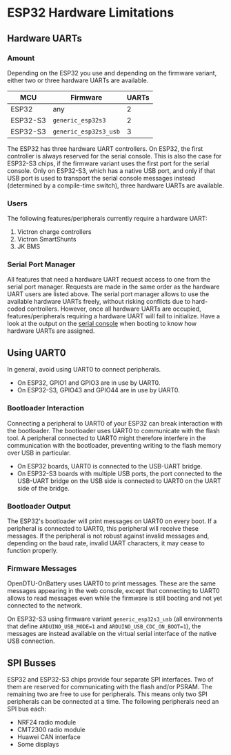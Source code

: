 # ESP32 Hardware Limitations

## Hardware UARTs

### Amount

Depending on the ESP32 you use and depending on the firmware variant, either
two or three hardware UARTs are available.

| MCU      | Firmware              | UARTs |
| -------- | --------------------- | ----- |
| ESP32    | any                   | 2     |
| ESP32-S3 | `generic_esp32s3`     | 2     |
| ESP32-S3 | `generic_esp32s3_usb` | 3     |

The ESP32 has three hardware UART controllers. On ESP32, the first controller
is always reserved for the serial console. This is also the case for ESP32-S3
chips, if the firmware variant uses the first port for the serial console. Only
on ESP32-S3, which has a native USB port, and only if that USB port is used to
transport the serial console messages instead (determined by a compile-time
switch), three hardware UARTs are available.

### Users

The following features/peripherals currently require a hardware UART:

1. Victron charge controllers
2. Victron SmartShunts
3. JK BMS

### Serial Port Manager

All features that need a hardware UART request access to one from the serial
port manager. Requests are made in the same order as the hardware UART users
are listed above. The serial port manager allows to use the available hardware
UARTs freely, without risking conflicts due to hard-coded controllers. However,
once all hardware UARTs are occupied, features/peripherals requiring a hardware
UART will fail to initialize. Have a look at the output on the [serial
console](../firmware/howto/serial_console.md) when booting to know how hardware
UARTs are assigned.

## Using UART0

In general, avoid using UART0 to connect peripherals.

* On ESP32, GPIO1 and GPIO3 are in use by UART0.
* On ESP32-S3, GPIO43 and GPIO44 are in use by UART0.

### Bootloader Interaction

Connecting a peripheral to UART0 of your ESP32 can break interaction with the
bootloader. The bootloader uses UART0 to communicate with the flash tool. A
peripheral connected to UART0 might therefore interfere in the communication
with the bootloader, preventing writing to the flash memory over USB in
particular.

* On ESP32 boards, UART0 is connected to the USB-UART bridge.
* On ESP32-S3 boards with multiple USB ports, the port connected to the
  USB-UART bridge on the USB side is connected to UART0 on the UART side
  of the bridge.

### Bootloader Output

The ESP32's bootloader will print messages on UART0 on every boot. If a
peripheral is connected to UART0, this peripheral will receive these messages.
If the peripheral is not robust against invalid messages and, depending on the
baud rate, invalid UART characters, it may cease to function properly.

### Firmware Messages

OpenDTU-OnBattery uses UART0 to print messages. These are the same messages
appearing in the web console, except that connecting to UART0 allows to read
messages even while the firmware is still booting and not yet connected to the
network.

On ESP32-S3 using firmware variant `generic_esp32s3_usb` (all environments that
define `ARDUINO_USB_MODE=1` and `ARDUINO_USB_CDC_ON_BOOT=1`), the messages are
instead available on the virtual serial interface of the native USB connection.

## SPI Busses

ESP32 and ESP32-S3 chips provide four separate SPI interfaces. Two of them are
reserved for communicating with the flash and/or PSRAM. The remaining two are
free to use for peripherals. This means only two SPI peripherals can be
connected at a time. The following peripherals need an SPI bus each:

* NRF24 radio module
* CMT2300 radio module
* Huawei CAN interface
* Some displays
